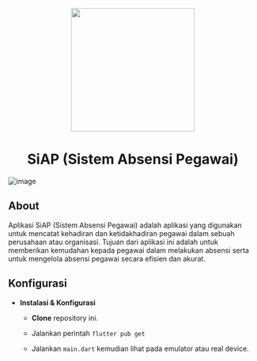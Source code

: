 <div align="center"><img src="https://github.com/MTC0D3/SiAP/assets/113486720/27e440fd-4f41-4655-bcd3-5d21a727f6f8" height=250 width=250 </img></div>

# <div align="center">SiAP (Sistem Absensi Pegawai)</div>

<img style = "max-width= 100%;" alt="image" src="https://github.com/MTC0D3/SiAP/assets/113486720/3b2b1da8-9ba5-46ee-bda2-0c9c1c1539f5">

## About
Aplikasi SiAP (Sistem Absensi Pegawai) adalah aplikasi yang digunakan untuk mencatat kehadiran dan ketidakhadiran pegawai dalam sebuah perusahaan atau organisasi. Tujuan dari aplikasi ini adalah untuk memberikan kemudahan kepada pegawai dalam melakukan absensi serta untuk mengelola absensi pegawai secara efisien dan akurat.

## Konfigurasi
* **Instalasi & Konfigurasi**

  + **Clone** repository ini.
  
  + Jalankan perintah `flutter pub get`
  
  + Jalankan `main.dart` kemudian lihat pada emulator atau real device.

<!-- ## Screenshot 
+ **Splash Screen**

<!-- ![Screenshot (95)](https://user-images.githubusercontent.com/113486720/231599687-c50602be-33f9-47ca-96f3-e8e006218883.png) -->

<!-- + **Welcome Screen** -->

<!-- ![image](https://user-images.githubusercontent.com/113486720/231603820-15144513-da73-4aaf-9f41-fde83610d1f4.png) -->

<!-- + **Home Screen** -->

<!-- ![image](https://user-images.githubusercontent.com/113486720/231604049-0fc78e4a-fea2-4de7-b1b9-c171be61c5ab.png) -->

<!-- + **Profile Screen** -->

<!-- ![image](https://user-images.githubusercontent.com/113486720/231604164-bee27373-9958-4f0b-b0cf-053fce59bff9.png) --> 
